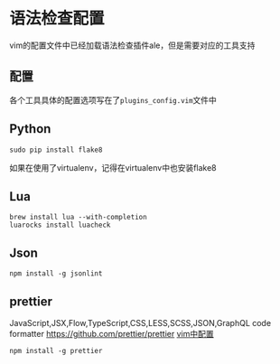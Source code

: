 # 语法检查配置

vim的配置文件中已经加载语法检查插件ale，但是需要对应的工具支持

## 配置
各个工具具体的配置选项写在了`plugins_config.vim`文件中

## Python
```
sudo pip install flake8
```
如果在使用了virtualenv，记得在virtualenv中也安装flake8


## Lua
```
brew install lua --with-completion
luarocks install luacheck
```

## Json
```
npm install -g jsonlint
```

## prettier 
JavaScript,JSX,Flow,TypeScript,CSS,LESS,SCSS,JSON,GraphQL code formatter
https://github.com/prettier/prettier
[vim中配置]( https://github.com/prettier/prettier/tree/master/editors/vim)

```
npm install -g prettier
```
